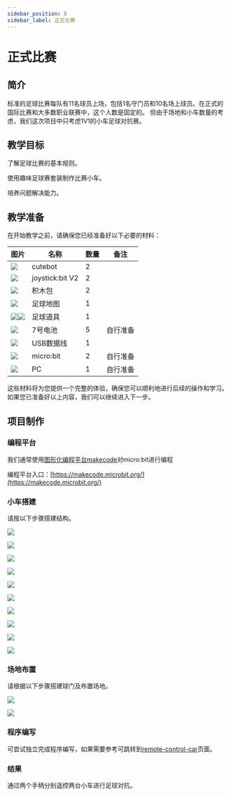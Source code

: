 ```yaml
---
sidebar_position: 8
sidebar_label: 正式比赛
---
```



# 正式比赛

## 简介

标准的足球比赛每队有11名球员上场，包括1名守门员和10名场上球员。在正式的国际比赛和大多数职业联赛中，这个人数是固定的。
但由于场地和小车数量的考虑，我们这次项目中只考虑1V1的小车足球对抗赛。

## 教学目标

了解足球比赛的基本规则。

使用趣味足球赛套装制作比赛小车。

培养问题解决能力。

## 教学准备

在开始教学之前，请确保您已经准备好以下必要的材料：

| **图片** | **名称** | **数量** | **备注** |
| --- | --- | --- | --- |
| ![](https://wiki-media-ef.oss-cn-hongkong.aliyuncs.com/docs/microbit/interesting-case/cutebot-fun-football-game-kit/cases-libraries/images/cutebot.png) | cutebot | 2 |  |
| ![](https://wiki-media-ef.oss-cn-hongkong.aliyuncs.com/docs/microbit/interesting-case/cutebot-fun-football-game-kit/cases-libraries/images/joysticksbit.png) | joystick:bit V2 | 2 |  |
| ![](https://wiki-media-ef.oss-cn-hongkong.aliyuncs.com/docs/microbit/interesting-case/cutebot-fun-football-game-kit/cases-libraries/images/bricks-pack.png) | 积木包 | 2 |  |
| ![](https://wiki-media-ef.oss-cn-hongkong.aliyuncs.com/docs/microbit/interesting-case/cutebot-fun-football-game-kit/cases-libraries/images/map.png) | 足球地图 | 1 |  |
| ![](https://wiki-media-ef.oss-cn-hongkong.aliyuncs.com/docs/microbit/interesting-case/cutebot-fun-football-game-kit/cases-libraries/images/white-football-props.png)![](https://wiki-media-ef.oss-cn-hongkong.aliyuncs.com/docs/microbit/interesting-case/cutebot-fun-football-game-kit/cases-libraries/images/yellow-football-props.png) | 足球道具 | 1 |  |
| ![](https://wiki-media-ef.oss-cn-hongkong.aliyuncs.com/docs/microbit/interesting-case/cutebot-fun-football-game-kit/cases-libraries/images/battery.png) | 7号电池 | 5 | 自行准备 |
| ![](https://wiki-media-ef.oss-cn-hongkong.aliyuncs.com/docs/microbit/interesting-case/cutebot-fun-football-game-kit/cases-libraries/images/USB-data-cable.png) | USB数据线 | 1 |   |
| ![](https://wiki-media-ef.oss-cn-hongkong.aliyuncs.com/docs/microbit/interesting-case/cutebot-fun-football-game-kit/cases-libraries/images/microbit.png) | micro:bit | 2 | 自行准备 |
| ![](https://wiki-media-ef.oss-cn-hongkong.aliyuncs.com/docs/microbit/interesting-case/cutebot-fun-football-game-kit/cases-libraries/images/pc.png) | PC | 1 | 自行准备 |

这些材料将为您提供一个完整的体验，确保您可以顺利地进行后续的操作和学习。如果您已准备好以上内容，我们可以继续进入下一步。


## 项目制作

### 编程平台

我们通常使用[图形化编程平台makecode](https://makecode.microbit.org/)对micro:bit进行编程

编程平台入口：[https://makecode.microbit.org/](https://makecode.microbit.org/)

### 小车搭建

请按以下步骤搭建结构。

![](https://wiki-media-ef.oss-cn-hongkong.aliyuncs.com/docs/microbit/interesting-case/cutebot-fun-football-game-kit/cases-libraries/images/football-game-step-01.png)

![](https://wiki-media-ef.oss-cn-hongkong.aliyuncs.com/docs/microbit/interesting-case/cutebot-fun-football-game-kit/cases-libraries/images/football-game-step-02.png)

![](https://wiki-media-ef.oss-cn-hongkong.aliyuncs.com/docs/microbit/interesting-case/cutebot-fun-football-game-kit/cases-libraries/images/football-game-step-03.png)

![](https://wiki-media-ef.oss-cn-hongkong.aliyuncs.com/docs/microbit/interesting-case/cutebot-fun-football-game-kit/cases-libraries/images/football-game-step-04.png)

![](https://wiki-media-ef.oss-cn-hongkong.aliyuncs.com/docs/microbit/interesting-case/cutebot-fun-football-game-kit/cases-libraries/images/football-game-step-05.png)

![](https://wiki-media-ef.oss-cn-hongkong.aliyuncs.com/docs/microbit/interesting-case/cutebot-fun-football-game-kit/cases-libraries/images/football-game-step-06.png)

![](https://wiki-media-ef.oss-cn-hongkong.aliyuncs.com/docs/microbit/interesting-case/cutebot-fun-football-game-kit/cases-libraries/images/football-game-step-07.png)

![](https://wiki-media-ef.oss-cn-hongkong.aliyuncs.com/docs/microbit/interesting-case/cutebot-fun-football-game-kit/cases-libraries/images/football-game-step-08.png)

![](https://wiki-media-ef.oss-cn-hongkong.aliyuncs.com/docs/microbit/interesting-case/cutebot-fun-football-game-kit/cases-libraries/images/football-game-step-09.png)

![](https://wiki-media-ef.oss-cn-hongkong.aliyuncs.com/docs/microbit/interesting-case/cutebot-fun-football-game-kit/cases-libraries/images/football-game-step-10.png)


### 场地布置

请根据以下步骤搭建球门及布置场地。

![](https://wiki-media-ef.oss-cn-hongkong.aliyuncs.com/docs/microbit/interesting-case/cutebot-fun-football-game-kit/cases-libraries/images/football-game-step-11.png)

![](https://wiki-media-ef.oss-cn-hongkong.aliyuncs.com/docs/microbit/interesting-case/cutebot-fun-football-game-kit/cases-libraries/images/football-game-step-12.png)

### 程序编写

可尝试独立完成程序编写，如果需要参考可跳转到[remote-control-car](https://wiki-media-ef.oss-cn-hongkong.aliyuncs.com/docs/microbit/interesting-case/cutebot-fun-football-game-kit/cases-libraries/images/football-game-step-12.png)页面。

### 结果

通过两个手柄分别遥控两台小车进行足球对抗。
